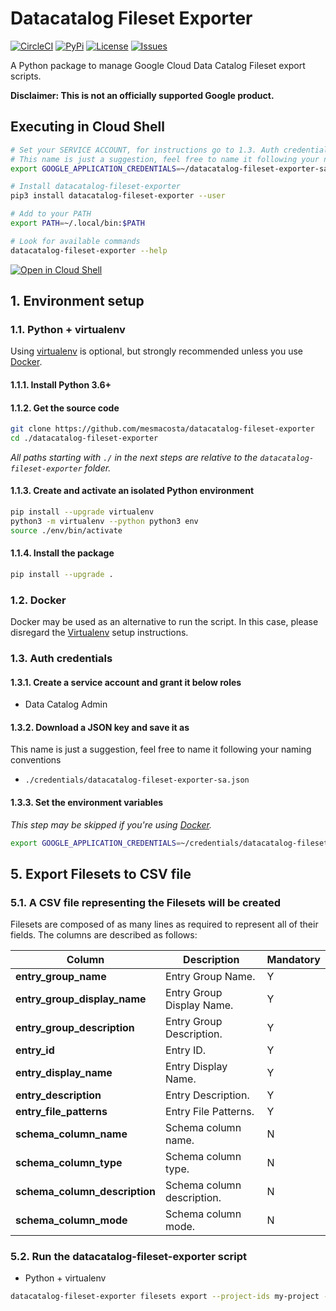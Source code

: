 # Datacatalog Fileset Exporter

[![CircleCI][1]][2] [![PyPi][7]][8] [![License][9]][9] [![Issues][10]][11]

A Python package to manage Google Cloud Data Catalog Fileset export scripts.

**Disclaimer: This is not an officially supported Google product.**

## Executing in Cloud Shell
````bash
# Set your SERVICE ACCOUNT, for instructions go to 1.3. Auth credentials
# This name is just a suggestion, feel free to name it following your naming conventions
export GOOGLE_APPLICATION_CREDENTIALS=~/datacatalog-fileset-exporter-sa.json

# Install datacatalog-fileset-exporter
pip3 install datacatalog-fileset-exporter --user

# Add to your PATH
export PATH=~/.local/bin:$PATH

# Look for available commands
datacatalog-fileset-exporter --help
````

[![Open in Cloud Shell](http://gstatic.com/cloudssh/images/open-btn.svg)](https://console.cloud.google.com/cloudshell/open?git_repo=https://github.com/mesmacosta/datacatalog-fileset-exporter&tutorial=TUTORIAL.md)

## 1. Environment setup

### 1.1. Python + virtualenv

Using [virtualenv][3] is optional, but strongly recommended unless you use [Docker](#12-docker).

#### 1.1.1. Install Python 3.6+

#### 1.1.2. Get the source code
```bash
git clone https://github.com/mesmacosta/datacatalog-fileset-exporter
cd ./datacatalog-fileset-exporter
```

_All paths starting with `./` in the next steps are relative to the `datacatalog-fileset-exporter`
folder._

#### 1.1.3. Create and activate an isolated Python environment

```bash
pip install --upgrade virtualenv
python3 -m virtualenv --python python3 env
source ./env/bin/activate
```

#### 1.1.4. Install the package

```bash
pip install --upgrade .
```

### 1.2. Docker

Docker may be used as an alternative to run the script. In this case, please disregard the
[Virtualenv](#11-python--virtualenv) setup instructions.

### 1.3. Auth credentials

#### 1.3.1. Create a service account and grant it below roles

- Data Catalog Admin

#### 1.3.2. Download a JSON key and save it as
This name is just a suggestion, feel free to name it following your naming conventions
- `./credentials/datacatalog-fileset-exporter-sa.json`

#### 1.3.3. Set the environment variables

_This step may be skipped if you're using [Docker](#12-docker)._

```bash
export GOOGLE_APPLICATION_CREDENTIALS=~/credentials/datacatalog-fileset-exporter-sa.json
```

## 5. Export Filesets to CSV file

### 5.1. A CSV file representing the Filesets will be created

Filesets are composed of as many lines as required to represent all of their fields. The columns are
described as follows:

| Column                        | Description               | Mandatory |
| ---                           | ---                       | ---       |
| **entry_group_name**          | Entry Group Name.         | Y         |
| **entry_group_display_name**  | Entry Group Display Name. | Y         |
| **entry_group_description**   | Entry Group Description.  | Y         |
| **entry_id**                  | Entry ID.                 | Y         |
| **entry_display_name**        | Entry Display Name.       | Y         |
| **entry_description**         | Entry Description.        | Y         |
| **entry_file_patterns**       | Entry File Patterns.      | Y         |
| **schema_column_name**        | Schema column name.       | N         |
| **schema_column_type**        | Schema column type.       | N         |
| **schema_column_description** | Schema column description.| N         |
| **schema_column_mode**        | Schema column mode.       | N         |

### 5.2. Run the datacatalog-fileset-exporter script

- Python + virtualenv

```bash
datacatalog-fileset-exporter filesets export --project-ids my-project --file-path CSV_FILE_PATH
```


[1]: https://circleci.com/gh/mesmacosta/datacatalog-fileset-exporter.svg?style=svg
[2]: https://circleci.com/gh/mesmacosta/datacatalog-fileset-exporter
[3]: https://virtualenv.pypa.io/en/latest/
[7]: https://img.shields.io/pypi/v/datacatalog-fileset-exporter.svg?force_cache=true
[8]: https://pypi.org/project/datacatalog-fileset-exporter/
[9]: https://img.shields.io/github/license/mesmacosta/datacatalog-fileset-exporter.svg
[10]: https://img.shields.io/github/issues/mesmacosta/datacatalog-fileset-exporter.svg
[11]: https://github.com/mesmacosta/datacatalog-fileset-exporter/issues
